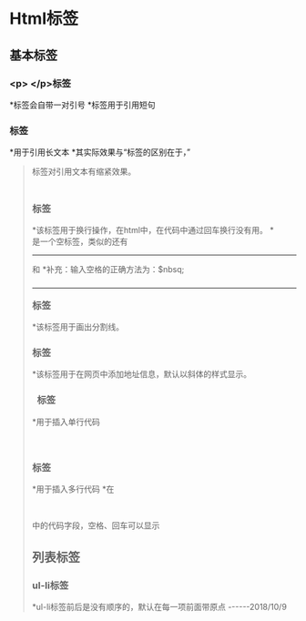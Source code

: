 # Html标签

## 基本标签

### &#60;p&#62; &#60;/p&#62;标签
*标签会自带一对引号
*标签用于引用短句

### <blockquote> </blockquote>标签
*用于引用长文本
*其实际效果与<q>标签的区别在于，<blockquote>标签对引用文本有缩紧效果。

### <br />标签
*该标签用于换行操作，在html中，在代码中通过回车换行没有用。
*<br />是一个空标签，类似的还有<hr />和
*补充：输入空格的正确方法为：$nbsq;

### <hr />标签
*该标签用于画出分割线。

### <address> </address>标签
*该标签用于在网页中添加地址信息，默认以斜体的样式显示。

### <code> </code>标签
*用于插入单行代码

### <pre> </pre>标签
*用于插入多行代码
*在<pre> </pre>中的代码字段，空格、回车可以显示


## 列表标签

### ul-li标签
*ul-li标签前后是没有顺序的，默认在每一项前面带原点
------2018/10/9




